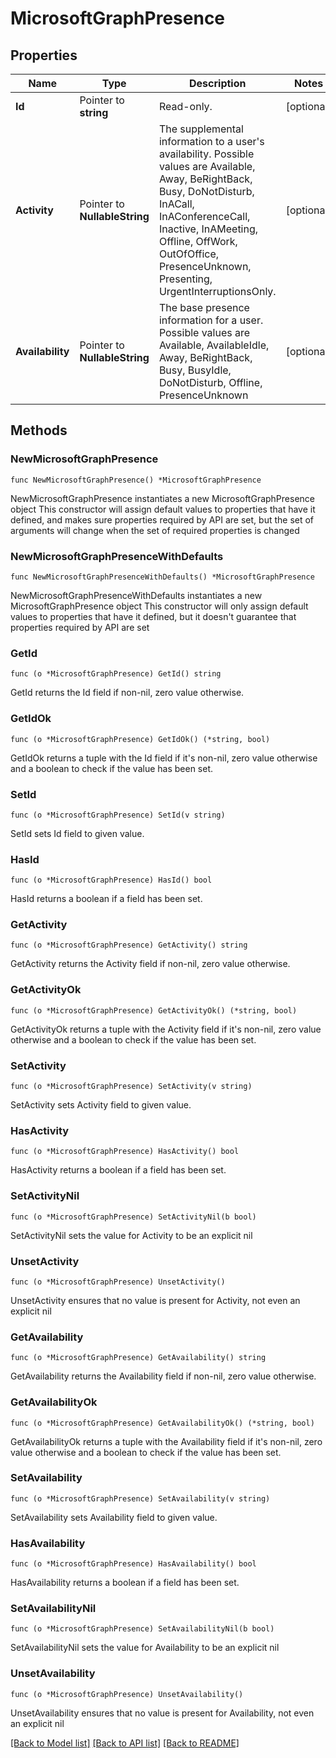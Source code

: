 # MicrosoftGraphPresence

## Properties

Name | Type | Description | Notes
------------ | ------------- | ------------- | -------------
**Id** | Pointer to **string** | Read-only. | [optional] 
**Activity** | Pointer to **NullableString** | The supplemental information to a user&#39;s availability. Possible values are Available, Away, BeRightBack, Busy, DoNotDisturb, InACall, InAConferenceCall, Inactive, InAMeeting, Offline, OffWork, OutOfOffice, PresenceUnknown, Presenting, UrgentInterruptionsOnly. | [optional] 
**Availability** | Pointer to **NullableString** | The base presence information for a user. Possible values are Available, AvailableIdle,  Away, BeRightBack, Busy, BusyIdle, DoNotDisturb, Offline, PresenceUnknown | [optional] 

## Methods

### NewMicrosoftGraphPresence

`func NewMicrosoftGraphPresence() *MicrosoftGraphPresence`

NewMicrosoftGraphPresence instantiates a new MicrosoftGraphPresence object
This constructor will assign default values to properties that have it defined,
and makes sure properties required by API are set, but the set of arguments
will change when the set of required properties is changed

### NewMicrosoftGraphPresenceWithDefaults

`func NewMicrosoftGraphPresenceWithDefaults() *MicrosoftGraphPresence`

NewMicrosoftGraphPresenceWithDefaults instantiates a new MicrosoftGraphPresence object
This constructor will only assign default values to properties that have it defined,
but it doesn't guarantee that properties required by API are set

### GetId

`func (o *MicrosoftGraphPresence) GetId() string`

GetId returns the Id field if non-nil, zero value otherwise.

### GetIdOk

`func (o *MicrosoftGraphPresence) GetIdOk() (*string, bool)`

GetIdOk returns a tuple with the Id field if it's non-nil, zero value otherwise
and a boolean to check if the value has been set.

### SetId

`func (o *MicrosoftGraphPresence) SetId(v string)`

SetId sets Id field to given value.

### HasId

`func (o *MicrosoftGraphPresence) HasId() bool`

HasId returns a boolean if a field has been set.

### GetActivity

`func (o *MicrosoftGraphPresence) GetActivity() string`

GetActivity returns the Activity field if non-nil, zero value otherwise.

### GetActivityOk

`func (o *MicrosoftGraphPresence) GetActivityOk() (*string, bool)`

GetActivityOk returns a tuple with the Activity field if it's non-nil, zero value otherwise
and a boolean to check if the value has been set.

### SetActivity

`func (o *MicrosoftGraphPresence) SetActivity(v string)`

SetActivity sets Activity field to given value.

### HasActivity

`func (o *MicrosoftGraphPresence) HasActivity() bool`

HasActivity returns a boolean if a field has been set.

### SetActivityNil

`func (o *MicrosoftGraphPresence) SetActivityNil(b bool)`

 SetActivityNil sets the value for Activity to be an explicit nil

### UnsetActivity
`func (o *MicrosoftGraphPresence) UnsetActivity()`

UnsetActivity ensures that no value is present for Activity, not even an explicit nil
### GetAvailability

`func (o *MicrosoftGraphPresence) GetAvailability() string`

GetAvailability returns the Availability field if non-nil, zero value otherwise.

### GetAvailabilityOk

`func (o *MicrosoftGraphPresence) GetAvailabilityOk() (*string, bool)`

GetAvailabilityOk returns a tuple with the Availability field if it's non-nil, zero value otherwise
and a boolean to check if the value has been set.

### SetAvailability

`func (o *MicrosoftGraphPresence) SetAvailability(v string)`

SetAvailability sets Availability field to given value.

### HasAvailability

`func (o *MicrosoftGraphPresence) HasAvailability() bool`

HasAvailability returns a boolean if a field has been set.

### SetAvailabilityNil

`func (o *MicrosoftGraphPresence) SetAvailabilityNil(b bool)`

 SetAvailabilityNil sets the value for Availability to be an explicit nil

### UnsetAvailability
`func (o *MicrosoftGraphPresence) UnsetAvailability()`

UnsetAvailability ensures that no value is present for Availability, not even an explicit nil

[[Back to Model list]](../README.md#documentation-for-models) [[Back to API list]](../README.md#documentation-for-api-endpoints) [[Back to README]](../README.md)


